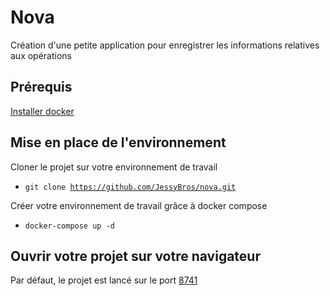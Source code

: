 # Nova 
Création d'une petite application pour enregistrer les informations relatives aux opérations

## Prérequis 
[Installer docker](https://docs.docker.com/get-docker/)

## Mise en place de l'environnement
Cloner le projet sur votre environnement de travail
- <code>git clone https://github.com/JessyBros/nova.git</code>

Créer votre environnement de travail grâce à docker compose
- <code>docker-compose up -d</code>

## Ouvrir votre projet sur votre navigateur

Par défaut, le projet est lancé sur le port [8741](http://127.0.0.1:8741/)
